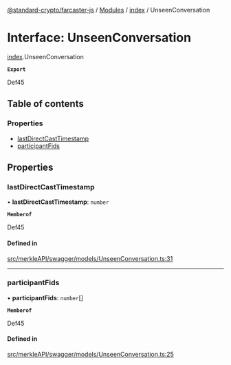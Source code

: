 [@standard-crypto/farcaster-js](../README.md) / [Modules](../modules.md) / [index](../modules/index.md) / UnseenConversation

# Interface: UnseenConversation

[index](../modules/index.md).UnseenConversation

**`Export`**

Def45

## Table of contents

### Properties

- [lastDirectCastTimestamp](index.UnseenConversation.md#lastdirectcasttimestamp)
- [participantFids](index.UnseenConversation.md#participantfids)

## Properties

### lastDirectCastTimestamp

• **lastDirectCastTimestamp**: `number`

**`Memberof`**

Def45

#### Defined in

[src/merkleAPI/swagger/models/UnseenConversation.ts:31](https://github.com/standard-crypto/farcaster-js/blob/main/src/merkleAPI/swagger/models/UnseenConversation.ts#L31)

___

### participantFids

• **participantFids**: `number`[]

**`Memberof`**

Def45

#### Defined in

[src/merkleAPI/swagger/models/UnseenConversation.ts:25](https://github.com/standard-crypto/farcaster-js/blob/main/src/merkleAPI/swagger/models/UnseenConversation.ts#L25)
